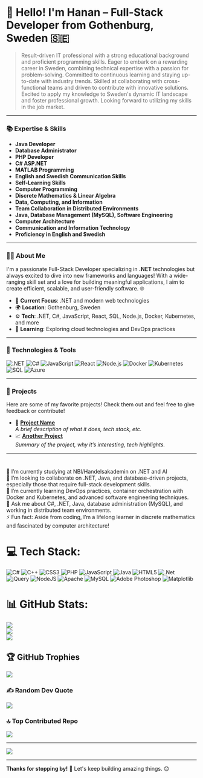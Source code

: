 # 👋 Hello! I'm Hanan – Full-Stack Developer from Gothenburg, Sweden 🇸🇪

> Result-driven IT professional with a strong educational background and proficient programming skills. Eager to embark on a rewarding career in Sweden, combining technical expertise with a passion for problem-solving. Committed to continuous learning and staying up-to-date with industry trends. Skilled at collaborating with cross-functional teams and driven to contribute with innovative solutions. Excited to apply my knowledge to Sweden's dynamic IT landscape and foster professional growth. Looking forward to utilizing my skills in the job market.

---

### 📚 Expertise & Skills

- **Java Developer**
- **Database Administrator**
- **PHP Developer**
- **C# ASP.NET**
- **MATLAB Programming**
- **English and Swedish Communication Skills**
- **Self-Learning Skills**
- **Computer Programming**
- **Discrete Mathematics & Linear Algebra**
- **Data, Computing, and Information**
- **Team Collaboration in Distributed Environments**
- **Java, Database Management (MySQL), Software Engineering**
- **Computer Architecture**
- **Communication and Information Technology**
- **Proficiency in English and Swedish**

---

### 👨‍💻 About Me
I'm a passionate Full-Stack Developer specializing in **.NET** technologies but always excited to dive into new frameworks and languages! With a wide-ranging skill set and a love for building meaningful applications, I aim to create efficient, scalable, and user-friendly software. 🌐

- 🎯 **Current Focus**: .NET and modern web technologies
- 🌍 **Location**: Gothenburg, Sweden
- ⚙️ **Tech**: .NET, C#, JavaScript, React, SQL, Node.js, Docker, Kubernetes, and more
- 🌱 **Learning**: Exploring cloud technologies and DevOps practices

---

### 🔧 Technologies & Tools
![.NET](https://img.shields.io/badge/-.NET-512BD4?style=flat&logo=.net&logoColor=white)
![C#](https://img.shields.io/badge/-C%23-239120?style=flat&logo=c-sharp&logoColor=white)
![JavaScript](https://img.shields.io/badge/-JavaScript-F7DF1E?style=flat&logo=javascript&logoColor=black)
![React](https://img.shields.io/badge/-React-61DAFB?style=flat&logo=react&logoColor=black)
![Node.js](https://img.shields.io/badge/-Node.js-339933?style=flat&logo=node.js&logoColor=white)
![Docker](https://img.shields.io/badge/-Docker-2496ED?style=flat&logo=docker&logoColor=white)
![Kubernetes](https://img.shields.io/badge/-Kubernetes-326CE5?style=flat&logo=kubernetes&logoColor=white)
![SQL](https://img.shields.io/badge/-SQL-4479A1?style=flat&logo=mysql&logoColor=white)
![Azure](https://img.shields.io/badge/-Azure-0078D4?style=flat&logo=microsoft-azure&logoColor=white)

---

### 🚀 Projects
Here are some of my favorite projects! Check them out and feel free to give feedback or contribute!

- 📝 [**Project Name**](https://github.com/yourusername/project)  
  *A brief description of what it does, tech stack, etc.*
- 📈 [**Another Project**](https://github.com/yourusername/anotherproject)  
  *Summary of the project, why it’s interesting, tech highlights.*

---

#
🔭 I’m currently studying  at NBI/Handelsakademin on .NET and AI<br>👯 I’m looking to collaborate on .NET, Java, and database-driven projects, especially those that require full-stack development skills.<br>🌱 I’m currently learning DevOps practices, container orchestration with Docker and Kubernetes, and advanced software engineering techniques.<br>💬 Ask me about C#, .NET, Java, database administration (MySQL), and working in distributed team environments.<br>⚡ Fun fact: Aside from coding, I’m a lifelong learner in discrete mathematics and fascinated by computer architecture!


# 💻 Tech Stack:
![C#](https://img.shields.io/badge/c%23-%23239120.svg?style=for-the-badge&logo=csharp&logoColor=white) ![C++](https://img.shields.io/badge/c++-%2300599C.svg?style=for-the-badge&logo=c%2B%2B&logoColor=white) ![CSS3](https://img.shields.io/badge/css3-%231572B6.svg?style=for-the-badge&logo=css3&logoColor=white) ![PHP](https://img.shields.io/badge/php-%23777BB4.svg?style=for-the-badge&logo=php&logoColor=white) ![JavaScript](https://img.shields.io/badge/javascript-%23323330.svg?style=for-the-badge&logo=javascript&logoColor=%23F7DF1E) ![Java](https://img.shields.io/badge/java-%23ED8B00.svg?style=for-the-badge&logo=openjdk&logoColor=white) ![HTML5](https://img.shields.io/badge/html5-%23E34F26.svg?style=for-the-badge&logo=html5&logoColor=white) ![.Net](https://img.shields.io/badge/.NET-5C2D91?style=for-the-badge&logo=.net&logoColor=white) ![jQuery](https://img.shields.io/badge/jquery-%230769AD.svg?style=for-the-badge&logo=jquery&logoColor=white) ![NodeJS](https://img.shields.io/badge/node.js-6DA55F?style=for-the-badge&logo=node.js&logoColor=white) ![Apache](https://img.shields.io/badge/apache-%23D42029.svg?style=for-the-badge&logo=apache&logoColor=white) ![MySQL](https://img.shields.io/badge/mysql-4479A1.svg?style=for-the-badge&logo=mysql&logoColor=white) ![Adobe Photoshop](https://img.shields.io/badge/adobe%20photoshop-%2331A8FF.svg?style=for-the-badge&logo=adobe%20photoshop&logoColor=white) ![Matplotlib](https://img.shields.io/badge/Matplotlib-%23ffffff.svg?style=for-the-badge&logo=Matplotlib&logoColor=black)
# 📊 GitHub Stats:
![](https://github-readme-stats.vercel.app/api?username=ITHanan&theme=radical&hide_border=false&include_all_commits=false&count_private=false)<br/>
![](https://github-readme-streak-stats.herokuapp.com/?user=ITHanan&theme=radical&hide_border=false)<br/>
![](https://github-readme-stats.vercel.app/api/top-langs/?username=ITHanan&theme=radical&hide_border=false&include_all_commits=false&count_private=false&layout=compact)

## 🏆 GitHub Trophies
![](https://github-profile-trophy.vercel.app/?username=ITHanan&theme=radical&no-frame=false&no-bg=true&margin-w=4)

### ✍️ Random Dev Quote
![](https://quotes-github-readme.vercel.app/api?type=horizontal&theme=radical)

### 🔝 Top Contributed Repo
![](https://github-contributor-stats.vercel.app/api?username=ITHanan&limit=5&theme=dark&combine_all_yearly_contributions=true)

---
[![](https://visitcount.itsvg.in/api?id=ITHanan&icon=0&color=0)](https://visitcount.itsvg.in)

<!-- Proudly created with GPRM ( https://gprm.itsvg.in ) -->

---

**Thanks for stopping by!** 🚀 Let's keep building amazing things. 😊
